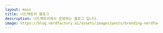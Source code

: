 ```yaml
---
layout: main
title: 너드팩토리 블로그
description: 너드팩토리에서 운영하는 블로그 입니다.
image: https://blog.nerdfactory.ai/assets/images/posts/branding-nerdfactory/img2.png
---
```

